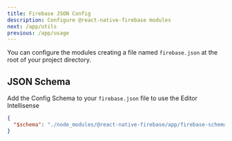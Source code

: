 ```yaml
---
title: Firebase JSON Config
description: Configure @react-native-firebase modules
next: /app/utils
previous: /app/usage
---
```


You can configure the modules creating a file named `firebase.json` at the root of your project directory.

## JSON Schema

Add the Config Schema to your `firebase.json` file to use the Editor Intellisense

```json
{
  "$schema": "./node_modules/@react-native-firebase/app/firebase-schema.json"
}
```
